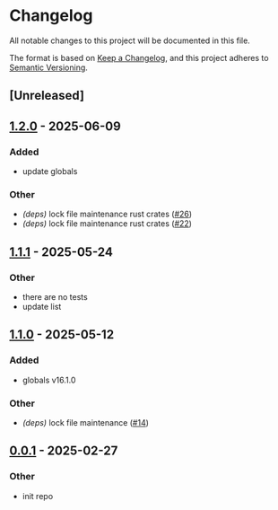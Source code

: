 # Changelog

All notable changes to this project will be documented in this file.

The format is based on [Keep a Changelog](https://keepachangelog.com/en/1.0.0/),
and this project adheres to [Semantic Versioning](https://semver.org/spec/v2.0.0.html).

## [Unreleased]

## [1.2.0](https://github.com/oxc-project/javascript-globals/compare/javascript-globals-v1.1.1...javascript-globals-v1.2.0) - 2025-06-09

### Added

- update globals

### Other

- *(deps)* lock file maintenance rust crates ([#26](https://github.com/oxc-project/javascript-globals/pull/26))
- *(deps)* lock file maintenance rust crates ([#22](https://github.com/oxc-project/javascript-globals/pull/22))

## [1.1.1](https://github.com/oxc-project/javascript-globals/compare/javascript-globals-v1.1.0...javascript-globals-v1.1.1) - 2025-05-24

### Other

- there are no tests
- update list

## [1.1.0](https://github.com/oxc-project/javascript-globals/compare/javascript-globals-v1.0.0...javascript-globals-v1.1.0) - 2025-05-12

### Added

- globals v16.1.0

### Other

- *(deps)* lock file maintenance ([#14](https://github.com/oxc-project/javascript-globals/pull/14))

## [0.0.1](https://github.com/oxc-project/javascript-globals/releases/tag/javascript-globals-v0.0.1) - 2025-02-27

### Other

- init repo
